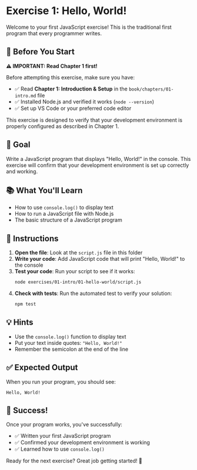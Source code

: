 # Exercise 1: Hello, World!

Welcome to your first JavaScript exercise! This is the traditional first program that every programmer writes.

## 📖 Before You Start

**⚠️ IMPORTANT: Read Chapter 1 first!**

Before attempting this exercise, make sure you have:
- ✅ Read **Chapter 1: Introduction & Setup** in the `book/chapters/01-intro.md` file
- ✅ Installed Node.js and verified it works (`node --version`)
- ✅ Set up VS Code or your preferred code editor

This exercise is designed to verify that your development environment is properly configured as described in Chapter 1.

## 🎯 Goal

Write a JavaScript program that displays "Hello, World!" in the console. This exercise will confirm that your development environment is set up correctly and working.

## 📚 What You'll Learn

- How to use `console.log()` to display text
- How to run a JavaScript file with Node.js
- The basic structure of a JavaScript program

## 📝 Instructions

1. **Open the file**: Look at the `script.js` file in this folder
2. **Write your code**: Add JavaScript code that will print "Hello, World!" to the console
3. **Test your code**: Run your script to see if it works:
   ```bash
   node exercises/01-intro/01-hello-world/script.js
   ```
4. **Check with tests**: Run the automated test to verify your solution:
   ```bash
   npm test
   ```

## 💡 Hints

- Use the `console.log()` function to display text
- Put your text inside quotes: `"Hello, World!"`
- Remember the semicolon at the end of the line

## ✅ Expected Output

When you run your program, you should see:
```
Hello, World!
```

## 🎉 Success!

Once your program works, you've successfully:
- ✅ Written your first JavaScript program
- ✅ Confirmed your development environment is working
- ✅ Learned how to use `console.log()`

Ready for the next exercise? Great job getting started! 🚀